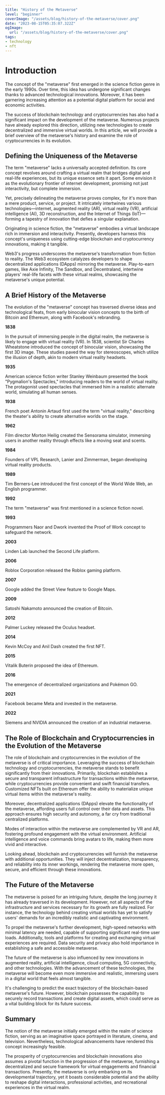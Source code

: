 ```yaml
---
title: "History of the Metaverse"
level: "beginner"
coverImage: "/assets/blog/history-of-the-metaverse/cover.png"
date: "2023-08-15T05:35:07.322Z"
ogImage:
  url: "/assets/blog/history-of-the-metaverse/cover.png"
tags:
- technology
- nft
---
```


# Introduction

The concept of the "metaverse" first emerged in the science fiction genre in the early 1990s. Over time, this idea has undergone significant changes thanks to advanced technological innovations. Moreover, it has been garnering increasing attention as a potential digital platform for social and economic activities.

The success of blockchain technology and cryptocurrencies has also had a significant impact on the development of the metaverse. Numerous projects have already explored this direction, utilizing new technologies to create decentralized and immersive virtual worlds. In this article, we will provide a brief overview of the metaverse's history and examine the role of cryptocurrencies in its evolution.

## Defining the Uniqueness of the Metaverse

The term "metaverse" lacks a universally accepted definition. Its core concept revolves around crafting a virtual realm that bridges digital and real-life experiences, but its unique essence sets it apart. Some envision it as the evolutionary frontier of internet development, promising not just interactivity, but complete immersion.

Yet, precisely delineating the metaverse proves complex, for it's more than a mere product, service, or project. It intricately intertwines various technologies—internet, augmented reality (AR), virtual reality (VR), artificial intelligence (AI), 3D reconstruction, and the Internet of Things (IoT)—forming a tapestry of innovation that defies a singular explanation.

Originating in science fiction, the "metaverse" embodies a virtual landscape rich in immersion and interactivity. Presently, developers harness this concept's uniqueness using cutting-edge blockchain and cryptocurrency innovations, making it tangible.

Web3's progress underscores the metaverse's transformation from fiction to reality. The Web3 ecosystem catalyzes developers to shape decentralized applications (DApps) mirroring the metaverse. Play-to-earn games, like Axie Infinity, The Sandbox, and Decentraland, intertwine players' real-life facets with these virtual realms, showcasing the metaverse's unique potential.

## A Brief History of the Metaverse

The evolution of the "metaverse" concept has traversed diverse ideas and technological feats, from early binocular vision concepts to the birth of Bitcoin and Ethereum, along with Facebook's rebranding.

**1838**

In the pursuit of immersing people in the digital realm, the metaverse is likely to engage with virtual reality (VR). In 1838, scientist Sir Charles Wheatstone introduced the concept of binocular vision, showcasing the first 3D image. These studies paved the way for stereoscopes, which utilize the illusion of depth, akin to modern virtual reality headsets.

**1935**

American science fiction writer Stanley Weinbaum presented the book "Pygmalion's Spectacles," introducing readers to the world of virtual reality. The protagonist used spectacles that immersed him in a realistic alternate world, simulating all human senses.

**1938**

French poet Antonin Artaud first used the term "virtual reality," describing the theater's ability to create alternative worlds on the stage.

**1962**

Film director Morton Heilig created the Sensorama simulator, immersing users in another reality through effects like a moving seat and scents.

**1984**

Founders of VPL Research, Lanier and Zimmerman, began developing virtual reality products.

**1989**

Tim Berners-Lee introduced the first concept of the World Wide Web, an English programmer.

**1992**

The term "metaverse" was first mentioned in a science fiction novel.

**1993**

Programmers Naor and Dwork invented the Proof of Work concept to safeguard the network.

**2003**

Linden Lab launched the Second Life platform.

**2006**

Roblox Corporation released the Roblox gaming platform.

**2007**

Google added the Street View feature to Google Maps.

**2009**

Satoshi Nakamoto announced the creation of Bitcoin.

**2012**

Palmer Luckey released the Oculus headset.

**2014**

Kevin McCoy and Anil Dash created the first NFT.

**2015**

Vitalik Buterin proposed the idea of Ethereum.

**2016**

The emergence of decentralized organizations and Pokémon GO.

**2021**

Facebook became Meta and invested in the metaverse.

**2022**

Siemens and NVIDIA announced the creation of an industrial metaverse.

## The Role of Blockchain and Cryptocurrencies in the Evolution of the Metaverse

The role of blockchain and cryptocurrencies in the evolution of the metaverse is of critical importance. Leveraging the success of blockchain technology and cryptocurrencies, the metaverse stands to benefit significantly from their innovations. Primarily, blockchain establishes a secure and transparent infrastructure for transactions within the metaverse, while cryptocurrencies provide convenient and swift financial transfers. Customized NFTs built on Ethereum offer the ability to materialize unique virtual items within the metaverse's reality.

Moreover, decentralized applications (DApps) elevate the functionality of the metaverse, affording users full control over their data and assets. This approach ensures high security and autonomy, a far cry from traditional centralized platforms.

Modes of interaction within the metaverse are complemented by VR and AR, fostering profound engagement with the virtual environment. Artificial intelligence and voice commands bring avatars to life, making them more vivid and interactive.

Looking ahead, blockchain and cryptocurrencies will furnish the metaverse with additional opportunities. They will inject decentralization, transparency, and reliability into its inner workings, rendering the metaverse more open, secure, and efficient through these innovations.
## The Future of the Metaverse

The metaverse is poised for an intriguing future, despite the long journey it has already traversed in its development. However, not all aspects of the infrastructure and services necessary for its growth are fully realized. For instance, the technology behind creating virtual worlds has yet to satisfy users' demands for an incredibly realistic and captivating environment.

To propel the metaverse's further development, high-speed networks with minimal latency are needed, capable of supporting significant real-time user loads. Additionally, tools and platforms for creating and exchanging virtual experiences are required. Data security and privacy also hold importance in establishing a safe and accessible metaverse.

The future of the metaverse is also influenced by new innovations in augmented reality, artificial intelligence, cloud computing, 5G connectivity, and other technologies. With the advancement of these technologies, the metaverse will become even more immersive and realistic, immersing users in a digital world that feels almost tangible.

It's challenging to predict the exact trajectory of the blockchain-based metaverse's future. However, blockchain possesses the capability to securely record transactions and create digital assets, which could serve as a vital building block for its future success.
## Summary

The notion of the metaverse initially emerged within the realm of science fiction, serving as an imaginative space portrayed in literature, cinema, and television. Nevertheless, technological advancements have rendered this concept increasingly feasible.

The prosperity of cryptocurrencies and blockchain innovations also assumes a pivotal function in the progression of the metaverse, furnishing a decentralized and secure framework for virtual engagements and financial transactions. Presently, the metaverse is only embarking on its developmental trajectory, yet it boasts considerable potential and the ability to reshape digital interactions, professional activities, and recreational experiences in the virtual realm.